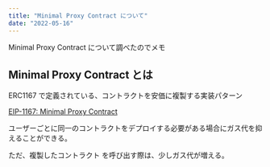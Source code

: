 ```yaml
---
title: "Minimal Proxy Contract について"
date: "2022-05-16"
---
```


Minimal Proxy Contract について調べたのでメモ

## Minimal Proxy Contract とは

ERC1167 で定義されている、コントラクトを安価に複製する実装パターン

[EIP-1167: Minimal Proxy Contract
](https://eips.ethereum.org/EIPS/eip-1167)

ユーザーごとに同一のコントラクトをデプロイする必要がある場合にガス代を抑えることができる。

ただ、複製したコントラクト を呼び出す際は、少しガス代が増える。

